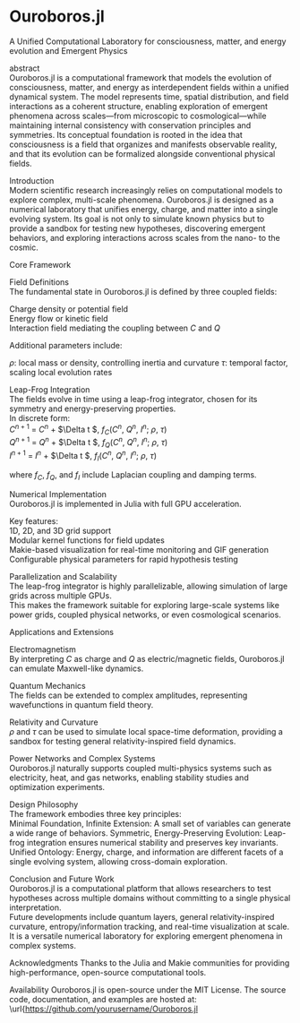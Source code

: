# Ouroboros.jl  
A Unified Computational Laboratory for consciousness, matter, and energy evolution and Emergent Physics

abstract  
Ouroboros.jl is a computational framework that models the evolution of consciousness, matter, and energy as interdependent fields within a unified dynamical system. The model represents time, 
spatial distribution, and field interactions as a coherent structure, enabling exploration of emergent phenomena across scales—from microscopic to cosmological—while maintaining internal consistency with 
conservation principles and symmetries. Its conceptual foundation is rooted in the idea that consciousness is a field that organizes and manifests observable reality, and that its evolution can be formalized alongside conventional physical fields.

Introduction  
Modern scientific research increasingly relies on computational models to explore complex, multi-scale phenomena. 
Ouroboros.jl is designed as a numerical laboratory that unifies energy, charge, and matter into a single evolving system. 
Its goal is not only to simulate known physics but to provide a sandbox for testing new hypotheses, discovering emergent behaviors, and exploring interactions across scales from the nano- to the cosmic.

Core Framework

Field Definitions  
The fundamental state in Ouroboros.jl is defined by three coupled fields:  

  Charge density or potential field  
  Energy flow or kinetic field  
  Interaction field mediating the coupling between $C$ and $Q$

Additional parameters include:

  $\rho$: local mass or density, controlling inertia and curvature
  $\tau$: temporal factor, scaling local evolution rates

Leap-Frog Integration  
The fields evolve in time using a leap-frog integrator, chosen for its symmetry and energy-preserving properties.  
In discrete form:  
$C^{n+1}$ = $C^n$ + $\Delta t \$, $f_C$($C^n$, $Q^n$, $I^n$; $\rho$, $\tau$)  
$Q^{n+1}$ = $Q^n$ + $\Delta t \$, $f_Q$($C^n$, $Q^n$, $I^n$; $\rho$, $\tau$)  
$I^{n+1}$ = $I^n$ + $\Delta t \$, $f_I$($C^n$, $Q^n$, $I^n$; $\rho$, $\tau$)

where $f_C$, $f_Q$, and $f_I$ include Laplacian coupling and damping terms.

Numerical Implementation  
Ouroboros.jl is implemented in Julia with full GPU acceleration.  

Key features:  
  1D, 2D, and 3D grid support  
  Modular kernel functions for field updates  
  Makie-based visualization for real-time monitoring and GIF generation  
  Configurable physical parameters for rapid hypothesis testing

Parallelization and Scalability  
The leap-frog integrator is highly parallelizable, allowing simulation of large grids across multiple GPUs.  
This makes the framework suitable for exploring large-scale systems like power grids, coupled physical networks, or even cosmological scenarios.

Applications and Extensions  

Electromagnetism  
By interpreting $C$ as charge and $Q$ as electric/magnetic fields, Ouroboros.jl can emulate Maxwell-like dynamics.

Quantum Mechanics  
The fields can be extended to complex amplitudes, representing wavefunctions in quantum field theory.

Relativity and Curvature  
$\rho$ and $\tau$ can be used to simulate local space-time deformation, providing a sandbox for testing general relativity-inspired field dynamics.

Power Networks and Complex Systems  
Ouroboros.jl naturally supports coupled multi-physics systems such as electricity, heat, and gas networks, enabling stability studies and optimization experiments.

Design Philosophy  
The framework embodies three key principles:  
  Minimal Foundation, Infinite Extension: A small set of variables can generate a wide range of behaviors.
  Symmetric, Energy-Preserving Evolution: Leap-frog integration ensures numerical stability and preserves key invariants.
  Unified Ontology: Energy, charge, and information are different facets of a single evolving system, allowing cross-domain exploration.

Conclusion and Future Work  
Ouroboros.jl is a computational platform that allows researchers to test hypotheses across multiple domains without committing to a single physical interpretation.  
Future developments include quantum layers, general relativity-inspired curvature, entropy/information tracking, and real-time visualization at scale.  
It is a versatile numerical laboratory for exploring emergent phenomena in complex systems.

Acknowledgments
Thanks to the Julia and Makie communities for providing high-performance, open-source computational tools.

Availability
Ouroboros.jl is open-source under the MIT License. 
The source code, documentation, and examples are hosted at: \url{https://github.com/yourusername/Ouroboros.jl
